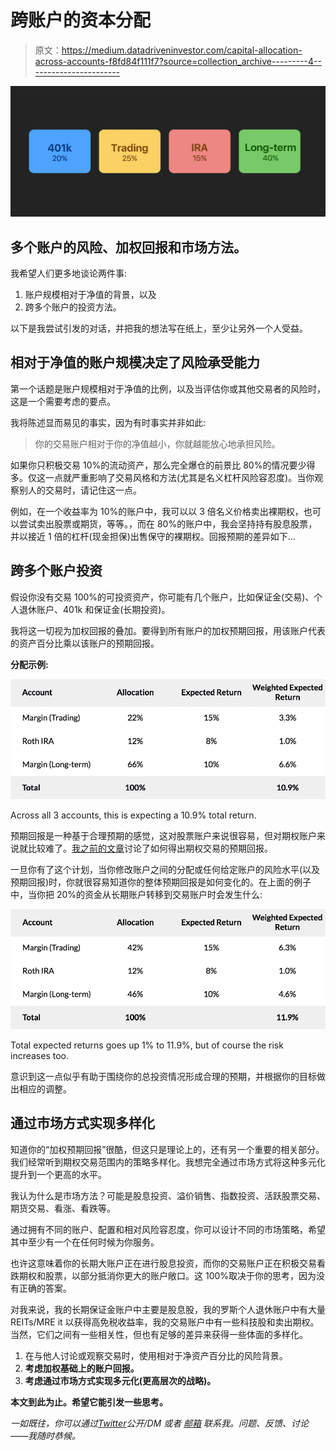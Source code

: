 # 跨账户的资本分配

> 原文：<https://medium.datadriveninvestor.com/capital-allocation-across-accounts-f8fd84f111f7?source=collection_archive---------4----------------------->

![](img/737b3ab7924c37b0fdad3930e855476c.png)

## 多个账户的风险、加权回报和市场方法。

我希望人们更多地谈论两件事:

1.  账户规模相对于净值的背景，以及
2.  跨多个账户的投资方法。

以下是我尝试引发的对话，并把我的想法写在纸上，至少让另外一个人受益。

## 相对于净值的账户规模决定了风险承受能力

第一个话题是账户规模相对于净值的比例，以及当评估你或其他交易者的风险时，这是一个需要考虑的要点。

我将陈述显而易见的事实，因为有时事实并非如此:

> 你的交易账户相对于你的净值越小，你就越能放心地承担风险。

如果你只积极交易 10%的流动资产，那么完全爆仓的前景比 80%的情况要少得多。仅这一点就严重影响了交易风格和方法(尤其是名义杠杆风险容忍度)。当你观察别人的交易时，请记住这一点。

例如，在一个收益率为 10%的账户中，我可以以 3 倍名义价格卖出裸期权，也可以尝试卖出股票或期货，等等。，而在 80%的账户中，我会坚持持有股息股票，并以接近 1 倍的杠杆(现金担保)出售保守的裸期权。回报预期的差异如下…

## 跨多个账户投资

假设你没有交易 100%的可投资资产，你可能有几个账户，比如保证金(交易)、个人退休账户、401k 和保证金(长期投资)。

我将这一切视为加权回报的叠加。要得到所有账户的加权预期回报，用该账户代表的资产百分比乘以该账户的预期回报。

**分配示例:**

![](img/b19e1e15cd404465f5f6e28072078d69.png)

Across all 3 accounts, this is expecting a 10.9% total return.

预期回报是一种基于合理预期的感觉，这对股票账户来说很容易，但对期权账户来说就比较难了。[我之前的文章](https://medium.com/datadriveninvestor/what-annual-return-should-i-expect-efbeb19c478f)讨论了如何得出期权交易的预期回报。

一旦你有了这个计划，当你修改账户之间的分配或任何给定账户的风险水平(以及预期回报)时，你就很容易知道你的整体预期回报是如何变化的。在上面的例子中，当你把 20%的资金从长期账户转移到交易账户时会发生什么:

![](img/a07cdb43dd6b873ba1964e0253a905d9.png)

Total expected returns goes up 1% to 11.9%, but of course the risk increases too.

意识到这一点似乎有助于围绕你的总投资情况形成合理的预期，并根据你的目标做出相应的调整。

## 通过市场方式实现多样化

知道你的“加权预期回报”很酷，但这只是理论上的，还有另一个重要的相关部分。我们经常听到期权交易范围内的策略多样化。我想完全通过市场方式将这种多元化提升到一个更高的水平。

我认为什么是市场方法？可能是股息投资、溢价销售、指数投资、活跃股票交易、期货交易、看涨、看跌等。

通过拥有不同的账户、配置和相对风险容忍度，你可以设计不同的市场策略，希望其中至少有一个在任何时候为你服务。

也许这意味着你的长期大账户正在进行股息投资，而你的交易账户正在积极交易看跌期权和股票，以部分抵消你更大的账户敞口。这 100%取决于你的思考，因为没有正确的答案。

对我来说，我的长期保证金账户中主要是股息股，我的罗斯个人退休账户中有大量 REITs/MRE it 以获得高免税收益率，我的交易账户中有一些科技股和卖出期权。当然，它们之间有一些相关性，但也有足够的差异来获得一些体面的多样化。

1.  在与他人讨论或观察交易时，使用相对于净资产百分比的风险背景。
2.  **考虑加权基础上的账户回报。**
3.  **考虑通过市场方式实现多元化(更高层次的战略)。**

**本文到此为止。希望它能引发一些思考。**

*一如既往，你可以通过*[*Twitter*](https://twitter.com/benlatz)*公开/DM 或者* [*邮箱*](mailto:ben@wingmantracker.com) *联系我。问题、反馈、讨论——我随时恭候。*